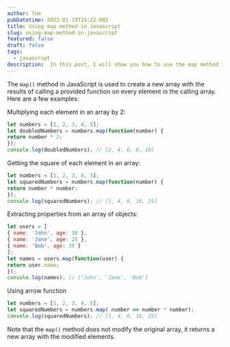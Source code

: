 ```yaml
---
author: Tom
pubDatetime: 2023-01-19T15:22:00Z
title: Using map method in Javascript
slug: using-map-method-in-javascript
featured: false
draft: false
tags:
  - javascript
description:  In this post, I will show you how to use the map method in Javascript to transform elements in an array.
---
```


The `map()` method in JavaScript is used to create a new array with the results of calling a provided function on every element in the calling array. Here are a few examples:

Multiplying each element in an array by 2:
```javascript
let numbers = [1, 2, 3, 4, 5];
let doubledNumbers = numbers.map(function(number) {
return number * 2;
});
console.log(doubledNumbers); // [2, 4, 6, 8, 10]
```
Getting the square of each element in an array:
```javascript
let numbers = [1, 2, 3, 4, 5];
let squaredNumbers = numbers.map(function(number) {
return number * number;
});
console.log(squaredNumbers); // [1, 4, 9, 16, 25]
```
Extracting properties from an array of objects:
```javascript
let users = [
{ name: 'John', age: 30 },
{ name: 'Jane', age: 25 },
{ name: 'Bob', age: 35 }
];
let names = users.map(function(user) {
return user.name;
});
console.log(names); // ['John', 'Jane', 'Bob']
```
Using arrow function
```javascript
let numbers = [1, 2, 3, 4, 5];
let squaredNumbers = numbers.map( number => number * number);
console.log(squaredNumbers); // [1, 4, 9, 16, 25]
```

Note that the `map()` method does not modify the original array, it returns a new array with the modified elements.